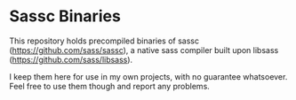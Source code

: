 # Sassc Binaries

This repository holds precompiled binaries of sassc (https://github.com/sass/sassc),
a native sass compiler built upon libsass (https://github.com/sass/libsass).

I keep them here for use in my own projects, with no guarantee whatsoever. Feel free to use them though and report any problems.
